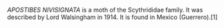 _APOSTIBES NIVISIGNATA_ is a moth of the Scythrididae family. It was described by Lord Walsingham in 1914. It is found in Mexico (Guerrero).[1]
